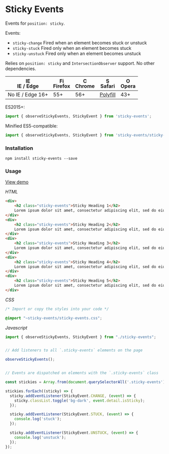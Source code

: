 # Sticky Events

Events for `position: sticky`.

Events:
- `sticky-change`  Fired when an element becomes stuck or unstuck
- `sticky-stuck`   Fired only when an element becomes stuck
- `sticky-unstuck` Fired only when an element becomes unstuck

Relies on `position: sticky` and `IntersectionObserver` support. No other dependencies.

| <img src="https://raw.githubusercontent.com/godban/browsers-support-badges/master/src/images/edge.png" alt="IE / Edge" width="16px" height="16px" /></br>IE / Edge | <img src="https://raw.githubusercontent.com/godban/browsers-support-badges/master/src/images/firefox.png" alt="Firefox" width="16px" height="16px" /></br>Firefox | <img src="https://raw.githubusercontent.com/godban/browsers-support-badges/master/src/images/chrome.png" alt="Chrome" width="16px" height="16px" /></br>Chrome | <img src="https://raw.githubusercontent.com/godban/browsers-support-badges/master/src/images/safari.png" alt="Safari" width="16px" height="16px" /></br>Safari | <img src="https://raw.githubusercontent.com/godban/browsers-support-badges/master/src/images/opera.png" alt="Opera" width="16px" height="16px" /></br>Opera |
| --------- | --------- | --------- | --------- | --------- |
| No IE / Edge 16+ | 55+ | 56+ | [Polyfill](https://github.com/w3c/IntersectionObserver/tree/master/polyfill) | 43+ |

ES2015+:
```javascript
import { observeStickyEvents, StickyEvent } from 'sticky-events';
```

Minified ES5-compatible:
```javascript
import { observeStickyEvents, StickyEvent } from 'sticky-events/sticky-events.es5';
```


### Installation

`npm install sticky-events --save`


### Usage

[View demo](https://ryanwalters.github.io/sticky-events/)

*HTML*
```html
<div>
    <h2 class="sticky-events">Sticky Heading 1</h2>
    Lorem ipsum dolor sit amet, consectetur adipiscing elit, sed do eiusmod tempor incididunt ut labore et dolore magna aliqua. Ut enim ad minim veniam, quis nostrud exercitation ullamco laboris nisi ut aliquip ex ea commodo consequat. Duis aute irure dolor in reprehenderit in voluptate velit esse cillum dolore eu fugiat nulla pariatur. Excepteur sint occaecat cupidatat non proident, sunt in culpa qui officia deserunt mollit anim id est laborum.
</div>
<div>
    <h2 class="sticky-events">Sticky Heading 2</h2>
    Lorem ipsum dolor sit amet, consectetur adipiscing elit, sed do eiusmod tempor incididunt ut labore et dolore magna aliqua. Ut enim ad minim veniam, quis nostrud exercitation ullamco laboris nisi ut aliquip ex ea commodo consequat. Duis aute irure dolor in reprehenderit in voluptate velit esse cillum dolore eu fugiat nulla pariatur. Excepteur sint occaecat cupidatat non proident, sunt in culpa qui officia deserunt mollit anim id est laborum.
</div>
<div>
    <h2 class="sticky-events">Sticky Heading 3</h2>
    Lorem ipsum dolor sit amet, consectetur adipiscing elit, sed do eiusmod tempor incididunt ut labore et dolore magna aliqua. Ut enim ad minim veniam, quis nostrud exercitation ullamco laboris nisi ut aliquip ex ea commodo consequat. Duis aute irure dolor in reprehenderit in voluptate velit esse cillum dolore eu fugiat nulla pariatur. Excepteur sint occaecat cupidatat non proident, sunt in culpa qui officia deserunt mollit anim id est laborum.
</div>
<div>
    <h2 class="sticky-events">Sticky Heading 4</h2>
    Lorem ipsum dolor sit amet, consectetur adipiscing elit, sed do eiusmod tempor incididunt ut labore et dolore magna aliqua. Ut enim ad minim veniam, quis nostrud exercitation ullamco laboris nisi ut aliquip ex ea commodo consequat. Duis aute irure dolor in reprehenderit in voluptate velit esse cillum dolore eu fugiat nulla pariatur. Excepteur sint occaecat cupidatat non proident, sunt in culpa qui officia deserunt mollit anim id est laborum.
</div>
<div>
    <h2 class="sticky-events">Sticky Heading 5</h2>
    Lorem ipsum dolor sit amet, consectetur adipiscing elit, sed do eiusmod tempor incididunt ut labore et dolore magna aliqua. Ut enim ad minim veniam, quis nostrud exercitation ullamco laboris nisi ut aliquip ex ea commodo consequat. Duis aute irure dolor in reprehenderit in voluptate velit esse cillum dolore eu fugiat nulla pariatur. Excepteur sint occaecat cupidatat non proident, sunt in culpa qui officia deserunt mollit anim id est laborum.
</div>
```

*CSS*
```css
/* Import or copy the styles into your code */

@import "~sticky-events/sticky-events.css";
```

*Javascript*
```javascript
import { observeStickyEvents, StickyEvent } from "./sticky-events";


// Add listeners to all `.sticky-events` elements on the page

observeStickyEvents();


// Events are dispatched on elements with the `.sticky-events` class

const stickies = Array.from(document.querySelectorAll('.sticky-events'));

stickies.forEach((sticky) => {
  sticky.addEventListener(StickyEvent.CHANGE, (event) => {
    sticky.classList.toggle('bg-dark', event.detail.isSticky);
  });

  sticky.addEventListener(StickyEvent.STUCK, (event) => {
    console.log('stuck');
  });

  sticky.addEventListener(StickyEvent.UNSTUCK, (event) => {
    console.log('unstuck');
  });
});
```
